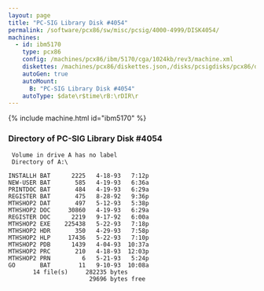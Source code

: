 ```yaml
---
layout: page
title: "PC-SIG Library Disk #4054"
permalink: /software/pcx86/sw/misc/pcsig/4000-4999/DISK4054/
machines:
  - id: ibm5170
    type: pcx86
    config: /machines/pcx86/ibm/5170/cga/1024kb/rev3/machine.xml
    diskettes: /machines/pcx86/diskettes.json,/disks/pcsigdisks/pcx86/diskettes.json
    autoGen: true
    autoMount:
      B: "PC-SIG Library Disk #4054"
    autoType: $date\r$time\rB:\rDIR\r
---
```


{% include machine.html id="ibm5170" %}

### Directory of PC-SIG Library Disk #4054

     Volume in drive A has no label
     Directory of A:\

    INSTALLH BAT      2225   4-18-93   7:12p
    NEW-USER BAT       585   4-19-93   6:36a
    PRINTDOC BAT       484   4-19-93   6:29a
    REGISTER BAT       475   8-28-92   9:36p
    MTHSHOP2 DAT       497   5-12-93   5:38p
    MTHSHOP2 DOC     30860   4-19-93   6:29a
    REGISTER DOC      2219   9-17-92   6:00a
    MTHSHOP2 EXE    225438   5-22-93   7:18p
    MTHSHOP2 HDR       350   4-29-93   7:58p
    MTHSHOP2 HLP     17436   5-22-93   7:10p
    MTHSHOP2 PDB      1439   4-04-93  10:37a
    MTHSHOP2 PRC       210   4-18-93  12:03p
    MTHSHOP2 PRN         6   5-21-93   5:24p
    GO       BAT        11   9-10-93  10:08a
           14 file(s)     282235 bytes
                           29696 bytes free
